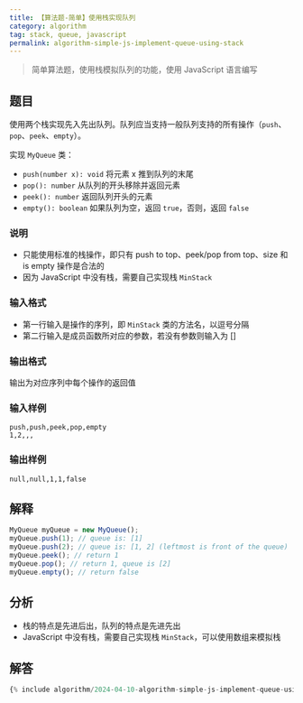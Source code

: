 ```yaml
---
title: 【算法题-简单】使用栈实现队列
category: algorithm
tag: stack, queue, javascript
permalink: algorithm-simple-js-implement-queue-using-stack
---
```


> 简单算法题，使用栈模拟队列的功能，使用 JavaScript 语言编写

## 题目

使用两个栈实现先入先出队列。队列应当支持一般队列支持的所有操作（`push`、`pop`、`peek`、`empty`）。

实现 `MyQueue` 类：

* `push(number x): void` 将元素 x 推到队列的末尾
* `pop(): number` 从队列的开头移除并返回元素
* `peek(): number` 返回队列开头的元素
* `empty(): boolean` 如果队列为空，返回 `true`，否则，返回 `false`

### 说明

* 只能使用标准的栈操作，即只有 push to top、peek/pop from top、size 和 is empty 操作是合法的
* 因为 JavaScript 中没有栈，需要自己实现栈 `MinStack`

### 输入格式

* 第一行输入是操作的序列，即 `MinStack` 类的方法名，以逗号分隔
* 第二行输入是成员函数所对应的参数，若没有参数则输入为 []

### 输出格式

输出为对应序列中每个操作的返回值

### 输入样例

```plaintext
push,push,peek,pop,empty
1,2,,,
```

### 输出样例

```plaintext
null,null,1,1,false
```

## 解释

```js
MyQueue myQueue = new MyQueue();
myQueue.push(1); // queue is: [1]
myQueue.push(2); // queue is: [1, 2] (leftmost is front of the queue)
myQueue.peek(); // return 1
myQueue.pop(); // return 1, queue is [2]
myQueue.empty(); // return false
```

## 分析

* 栈的特点是先进后出，队列的特点是先进先出
* JavaScript 中没有栈，需要自己实现栈 `MinStack`，可以使用数组来模拟栈

## 解答

```js
{% include algorithm/2024-04-10-algorithm-simple-js-implement-queue-using-stack.js %}
```
